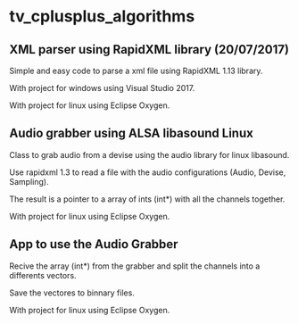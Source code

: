 # tv_cplusplus_algorithms

## XML parser using RapidXML library (20/07/2017)
Simple and easy code to parse a xml file using RapidXML 1.13 library.

With project for windows using Visual Studio 2017.

With project for linux using Eclipse Oxygen.

## Audio grabber using ALSA libasound Linux
Class to grab audio from a devise using the audio library for linux libasound.

Use rapidxml 1.3 to read a file with the audio configurations (Audio, Devise, Sampling).

The result is a pointer to a array of ints (int*) with all the channels together.

With project for linux using Eclipse Oxygen.

## App to use the Audio Grabber
Recive the array (int*) from the grabber and split the channels into a differents vectors.

Save the vectores to binnary files.

With project for linux using Eclipse Oxygen.
